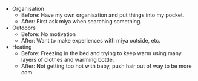 - Organisation
	- Before: Have my own organisation and put things into my pocket.
	- After: First ask miya when searching something.
- Outdoors
	- Before: No motivation
	- After: Want to make experiences with miya outside, etc.
- Heating
	- Before: Freezing in the bed and trying to keep warm using many layers of clothes and warming bottle.
	- After: Not getting too hot with baby, push hair out of way to be more com